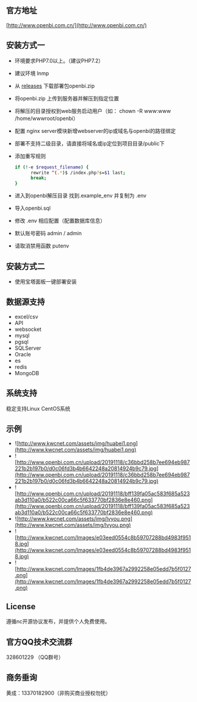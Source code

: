 ## 官方地址

[http://www.openbi.com.cn/](http://www.openbi.com.cn/)

## 安装方式一

- 环境要求PHP7.0以上。（建议PHP7.2）

- 建议环境 lnmp

- 从 [releases](https://github.com/openBI-kwc/openBI/releases/) 下载部署包openbi.zip

- 将openbi.zip 上传到服务器并解压到指定位置

- 将解压的目录授权到web服务启动用户（如： chown -R www:www /home/wwwroot/openbi）

- 配置 nginx server模块新增webserver的ip或域名与openbi的路径绑定

- 部署不支持二级目录，请直接将域名或ip定位到项目目录/public下

- 添加重写规则

  ```bash
  if (!-e $request_filename) {
        rewrite ^(.*)$ /index.php?s=$1 last;
        break;
  }
  ```

- 进入到openbi解压目录 找到.example_env 并复制为 .env 

- 导入openbi.sql

- 修改 .env 相应配置（配置数据库信息）

- 默认账号密码 admin / admin

- 请取消禁用函数 putenv

## 安装方式二

- 使用宝塔面板一键部署安装

## 数据源支持

- excel/csv
- API
- websocket
- mysql
- pgsql
- SQLServer
- Oracle
- es
- redis
- MongoDB
## 系统支持
稳定支持Linux CentOS系统 
## 示例

- ![http://www.kwcnet.com/assets/img/huabei1.png](http://www.kwcnet.com/assets/img/huabei1.png)
- ![http://www.openbi.com.cn/upload/20191118/c36bbd258b7ee694eb987221b2b197b0/d0c06fd3b4b6642248a20814924b9c79.jpg](http://www.openbi.com.cn/upload/20191118/c36bbd258b7ee694eb987221b2b197b0/d0c06fd3b4b6642248a20814924b9c79.jpg)
- ![http://www.openbi.com.cn/upload/20191118/bff139fa05ac583f685a523ab3d110a0/b522c00ca66c5f633770bf2836e8e460.png](http://www.openbi.com.cn/upload/20191118/bff139fa05ac583f685a523ab3d110a0/b522c00ca66c5f633770bf2836e8e460.png)
- ![http://www.kwcnet.com/assets/img/lvyou.png](http://www.kwcnet.com/assets/img/lvyou.png)
- ![http://www.kwcnet.com/Images/e03eed0554c8b59707288bd4983f9518.jpg](http://www.kwcnet.com/Images/e03eed0554c8b59707288bd4983f9518.jpg)
- ![http://www.kwcnet.com/Images/1fb4de3967a2992258e05edd7b5f0127.png](http://www.kwcnet.com/Images/1fb4de3967a2992258e05edd7b5f0127.png)

## License

遵循nc开源协议发布，并提供个人免费使用。

## 官方QQ技术交流群

328601229 （QQ群号）


## 商务垂询
黄成：13370182900（非购买商业授权勿扰）
